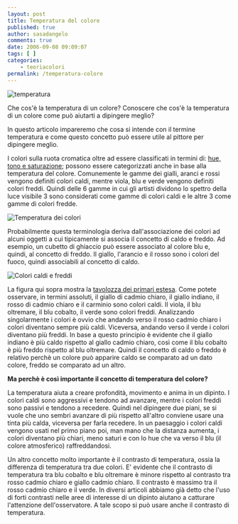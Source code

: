 ```yaml
---
layout: post
title: Temperatura del colore
published: true
author: sasadangelo
comments: true
date: 2006-09-08 09:09:07
tags: [ ]
categories:
    - teoriacolori
permalink: /temperatura-colore
---
```


![temperatura](https://www.disegnoepittura.it/wp-content/uploads/temperatura.jpg "temperatura")

Che cos'è la temperatura di un colore? Conoscere che cos'è la temperatura di un colore come può aiutarti a dipingere meglio?

In questo articolo impareremo che cosa si intende con il termine temperatura e come questo concetto può essere utile al pittore per dipingere meglio.

I colori sulla ruota cromatica oltre ad essere classificati in termini di: [hue, tono e saturazione](https://www.disegnoepittura.it/colore/); possono essere categorizzati anche in base alla temperatura del colore. Comunemente le gamme dei gialli, aranci e rossi vengono definiti colori caldi, mentre viola, blu e verde vengono definiti colori freddi. Quindi delle 6 gamme in cui gli artisti dividono lo spettro della luce visibile 3 sono considerati come gamme di colori caldi e le altre 3 come gamme di colori fredde.

![Temperatura dei colori](https://www.disegnoepittura.it/wp-content/uploads/hotice.gif "Temperatura dei colori")

Probabilmente questa terminologia deriva dall'associazione dei colori ad alcuni oggetti a cui tipicamente si associa il concetto di caldo e freddo. Ad esempio, un cubetto di ghiaccio può essere associato al colore blu e, quindi, al concetto di freddo. Il giallo, l'arancio e il rosso sono i colori del fuoco, quindi associabili al concetto di caldo.

![Colori caldi e freddi](https://www.disegnoepittura.it/wp-content/uploads/colori-caldi-freddi.jpg "Colori caldi e freddi")

La figura qui sopra mostra la [tavolozza dei primari estesa](https://www.disegnoepittura.it/scelta-dei-colori-da-acquistare/). Come potete osservare, in termini assoluti, il giallo di cadmio chiaro, il giallo indiano, il rosso di cadmio chiaro e il carminio sono colori caldi. Il viola, il blu oltremare, il blu cobalto, il verde sono colori freddi. Analizzando singolarmente i colori è ovvio che andando verso il rosso cadmio chiaro i colori diventano sempre più caldi. Viceversa, andando verso il verde i colori diventano più freddi. In base a questo principio è evidente che il giallo indiano è più caldo rispetto al giallo cadmio chiaro, così come il blu cobalto è più freddo rispetto al blu oltremare. Quindi il concetto di caldo o freddo è relativo perchè un colore può apparire caldo se comparato ad un dato colore, freddo se comparato ad un altro.

**Ma perchè è così importante il concetto di temperatura del colore?**

La temperatura aiuta a creare profondità, movimento e anima in un dipinto. I colori caldi sono aggressivi e tendono ad avanzare, mentre i colori freddi sono passivi e tendono a recedere. Quindi nel dipingere due piani, se si vuole che uno sembri avanzare di più rispetto all'altro conviene usare una tinta più calda, viceversa per farla recedere. In un paesaggio i colori caldi vengono usati nel primo piano poi, man mano che la distanza aumenta, i colori diventano più chiari, meno saturi e con lo hue che va verso il blu (il colore atmosferico) raffreddandosi.

Un altro concetto molto importante è il contrasto di temperatura, ossia la differenza di temperatura tra due colori. E' evidente che il contrasto di temperatura tra blu cobalto e blu oltremare è minore rispetto al contrasto tra rosso cadmio chiaro e giallo cadmio chiaro. Il contrasto è massimo tra il rosso cadmio chiaro e il verde. In diversi articoli abbiamo già detto che l'uso di forti contrasti nelle aree di interesse di un dipinto aiutano a catturare l'attenzione dell'osservatore. A tale scopo si può usare anche il contrasto di temperatura.
